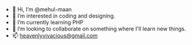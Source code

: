 - 👋 Hi, I’m @mehul-maan
- 👀 I’m interested in coding and designing.
- 🌱 I’m currently learning PHP
- 💞️ I’m looking to collaborate on something where I'll learn new things.
- 📫 heavenlyvivacious@gmail.com
